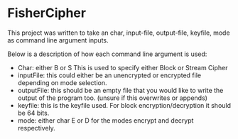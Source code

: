 # FisherCipher

This project was written to take an char, input-file, output-file, keyfile, mode as command line argument inputs.

Below is a description of how each command line argument is used:
  - Char: either B or S This is used to specify either Block or Stream Cipher
  - inputFile: this could either be an unencrypted or encrypted file depending on mode selection.
  - outputFile: this should be an empty file that you would like to write the output of the program too. (unsure if this overwrites or appends)
  - keyfile: this is the keyfile used. For block encryption/decryption it should be 64 bits.
  - mode: either char E or D for the modes encrypt and decrypt respectively. 
